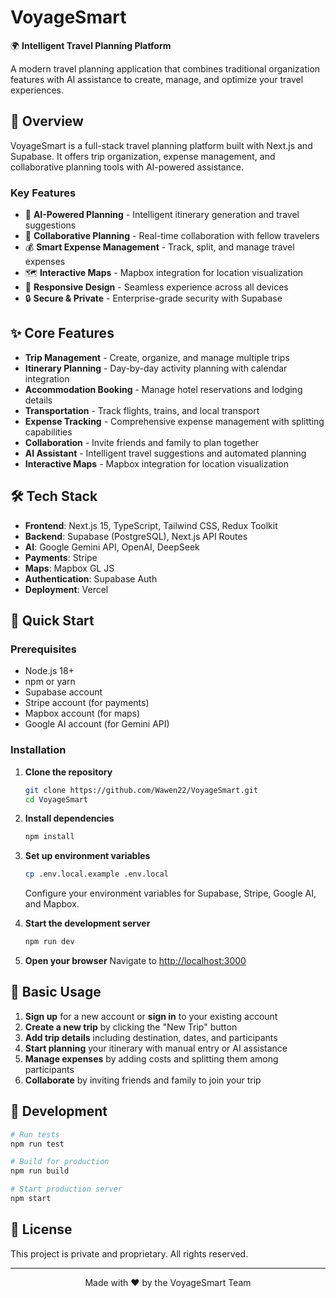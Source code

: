 # VoyageSmart

🌍 **Intelligent Travel Planning Platform**

A modern travel planning application that combines traditional organization features with AI assistance to create, manage, and optimize your travel experiences.

## 🚀 Overview

VoyageSmart is a full-stack travel planning platform built with Next.js and Supabase. It offers trip organization, expense management, and collaborative planning tools with AI-powered assistance.

### Key Features

- 🤖 **AI-Powered Planning** - Intelligent itinerary generation and travel suggestions
- 👥 **Collaborative Planning** - Real-time collaboration with fellow travelers
- 💰 **Smart Expense Management** - Track, split, and manage travel expenses
- 🗺️ **Interactive Maps** - Mapbox integration for location visualization
- 📱 **Responsive Design** - Seamless experience across all devices
- 🔒 **Secure & Private** - Enterprise-grade security with Supabase

## ✨ Core Features

- **Trip Management** - Create, organize, and manage multiple trips
- **Itinerary Planning** - Day-by-day activity planning with calendar integration
- **Accommodation Booking** - Manage hotel reservations and lodging details
- **Transportation** - Track flights, trains, and local transport
- **Expense Tracking** - Comprehensive expense management with splitting capabilities
- **Collaboration** - Invite friends and family to plan together
- **AI Assistant** - Intelligent travel suggestions and automated planning
- **Interactive Maps** - Mapbox integration for location visualization
## 🛠️ Tech Stack

- **Frontend**: Next.js 15, TypeScript, Tailwind CSS, Redux Toolkit
- **Backend**: Supabase (PostgreSQL), Next.js API Routes
- **AI**: Google Gemini API, OpenAI, DeepSeek
- **Payments**: Stripe
- **Maps**: Mapbox GL JS
- **Authentication**: Supabase Auth
- **Deployment**: Vercel

## 🚀 Quick Start

### Prerequisites
- Node.js 18+
- npm or yarn
- Supabase account
- Stripe account (for payments)
- Mapbox account (for maps)
- Google AI account (for Gemini API)

### Installation

1. **Clone the repository**
   ```bash
   git clone https://github.com/Wawen22/VoyageSmart.git
   cd VoyageSmart
   ```

2. **Install dependencies**
   ```bash
   npm install
   ```

3. **Set up environment variables**
   ```bash
   cp .env.local.example .env.local
   ```

   Configure your environment variables for Supabase, Stripe, Google AI, and Mapbox.

4. **Start the development server**
   ```bash
   npm run dev
   ```

5. **Open your browser**
   Navigate to [http://localhost:3000](http://localhost:3000)

## 📖 Basic Usage

1. **Sign up** for a new account or **sign in** to your existing account
2. **Create a new trip** by clicking the "New Trip" button
3. **Add trip details** including destination, dates, and participants
4. **Start planning** your itinerary with manual entry or AI assistance
5. **Manage expenses** by adding costs and splitting them among participants
6. **Collaborate** by inviting friends and family to join your trip

## 🧪 Development

```bash
# Run tests
npm run test

# Build for production
npm run build

# Start production server
npm start
```

## 📄 License

This project is private and proprietary. All rights reserved.

---

<div align="center">
  <p>Made with ❤️ by the VoyageSmart Team</p>
</div>
